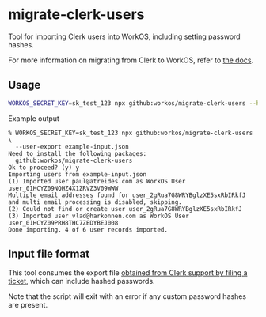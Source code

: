 # migrate-clerk-users

Tool for importing Clerk users into WorkOS, including setting password hashes.

For more information on migrating from Clerk to WorkOS, refer to [the docs](https://workos.com/docs/migrate/clerk).

## Usage

```bash
WORKOS_SECRET_KEY=sk_test_123 npx github:workos/migrate-clerk-users --help
```

Example output

```
% WORKOS_SECRET_KEY=sk_test_123 npx github:workos/migrate-clerk-users \
  --user-export example-input.json
Need to install the following packages:
  github:workos/migrate-clerk-users
Ok to proceed? (y) y
Importing users from example-input.json
(1) Imported user paul@atreides.com as WorkOS User user_01HCYZ09NQHZ4X1ZRVZ3V09WWW
Multiple email addresses found for user_2gRua7G8WRYBglzXE5sxRbIRkfJ and multi email processing is disabled, skipping.
(2) Could not find or create user user_2gRua7G8WRYBglzXE5sxRbIRkfJ
(3) Imported user vlad@harkonnen.com as WorkOS User user_01HCYZ09PRH8THC7ZEDYBEJ008
Done importing. 4 of 6 user records imported.
```

## Input file format

This tool consumes the export file [obtained from Clerk support by filing a ticket](https://clerk.com/docs/deployments/exporting-users#migrating-your-users-to-a-new-system), which can include hashed passwords.

Note that the script will exit with an error if any custom password hashes are present.
